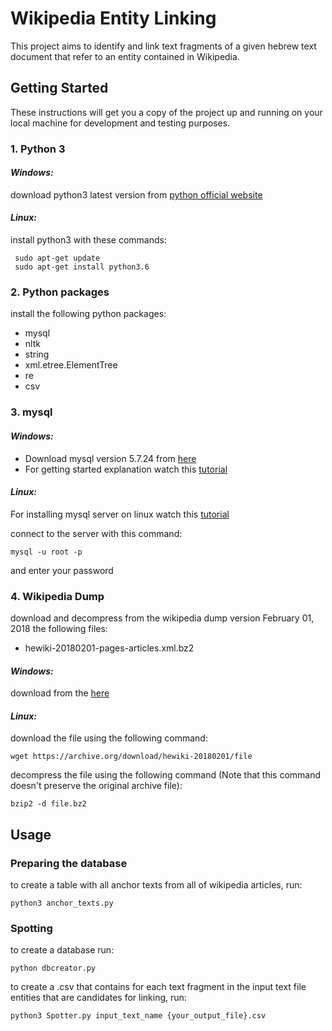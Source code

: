 # Wikipedia Entity Linking

This project aims to identify and link text fragments of a given hebrew text document that refer to an entity contained in Wikipedia.

## Getting Started

These instructions will get you a copy of the project up and running on your local machine for development and testing purposes.

### 1. Python 3

#### *Windows:* 

download python3 latest version from [python official website](https://www.python.org)

#### *Linux:* 

install python3 with these commands: 

	 sudo apt-get update
	 sudo apt-get install python3.6

### 2. Python packages

install the following python packages:

* mysql
* nltk
* string
* xml.etree.ElementTree
* re
* csv

### 3. mysql

#### *Windows:*

* Download mysql version 5.7.24 from [here](https://dev.mysql.com/downloads/windows/installer/5.7.html)
* For getting started explanation watch this [tutorial](https://www.youtube.com/watch?v=JFF0iU0zMbI&list=WL&index=8&t=0s)

#### *Linux:* 

For installing mysql server on linux watch this [tutorial](https://www.youtube.com/watch?v=0o0tSaVQfV4)

connect to the server with this command:

	mysql -u root -p

and enter your password

### 4. Wikipedia Dump

download and decompress from the wikipedia dump version February 01, 2018 the following files:

* hewiki-20180201-pages-articles.xml.bz2

#### *Windows:* 

download from the [here](https://archive.org/download/hewiki-20180201)

#### *Linux:* 

download the file using the following command:

	wget https://archive.org/download/hewiki-20180201/file

decompress the file using the following command (Note that this command doesn't preserve the original archive file):

	bzip2 -d file.bz2

## Usage

### Preparing the database

to create a table with all anchor texts from all of wikipedia articles, run:

	python3 anchor_texts.py

### Spotting 

to create a database run:

	python dbcreator.py

to create a .csv that contains for each text fragment in the input text file entities that are candidates for linking, run:

	python3 Spotter.py input_text_name {your_output_file}.csv
